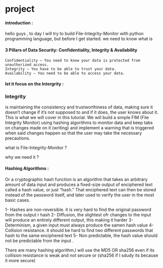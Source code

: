 # project

#### introduction :


hello guys , to day I will try to build File-Integrity-Monitor with python programming language, but before I get started. we need to know what is 

#### 3 Pillars of Data Security: Confidentiality, Integrity & Availability

    Confidentiality — You need to know your data is protected from unauthorized access.
    Integrity — You have to be able to trust your data.
    Availability — You need to be able to access your data.

#### let it focus on the Intergrity :


### Integrity 
is maintaining the consistency and trustworthiness of data, making sure it doesn’t change if it’s not supposed to and if it does, the user knows about it. This is what we will cover in this tutorial. We will build a simple FIM (File Integrity Monitor) using hashing algorithms to monitor data and keep tabs on changes made on it (writing) and implement a warning that is triggered when said changes happen so that the user may take the necessary precautions.




what is File-Integrity-Monitor ?





why we need it ?

#### Hashing Algorithms :

 Or a cryptographic hash function is an algorithm that takes an arbitrary amount of data input and produces a fixed-size output of enciphered text called a hash value, or just “hash.” That enciphered text can then be stored instead of the password itself, and later used to verify the user in the most basic cases.
 
 1- Hashes are non-reversible. it is very hard to find the original password from the output r hash
 2- Diffusion, the slightest ofr changes to the input will produce an entirely different output, this making it harder 
 3- Determinism, a given input must always  produce the samen hash value 
 4- Collision resistance. it should be hard to find two different passwords that hash to the same enciphered text 
 5- Non predictable, the hash value should not be predictable from the input .
 
 There are many hashing algorithm,I will use the MD5 OR sha256 even if its collision resistance is weak and not secure or (sha256 if I sdudy its because it more secure)
 


    
   


 
